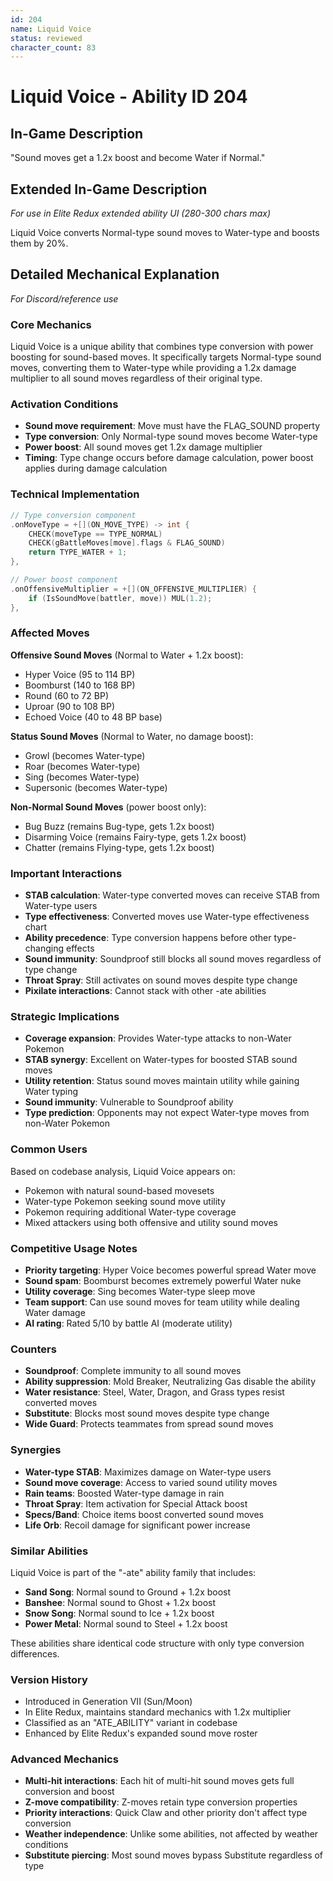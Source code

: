 ```yaml
---
id: 204
name: Liquid Voice
status: reviewed
character_count: 83
---
```


# Liquid Voice - Ability ID 204

## In-Game Description
"Sound moves get a 1.2x boost and become Water if Normal."

## Extended In-Game Description
*For use in Elite Redux extended ability UI (280-300 chars max)*

Liquid Voice converts Normal-type sound moves to Water-type and boosts them by 20%. 

## Detailed Mechanical Explanation
*For Discord/reference use*

### Core Mechanics
Liquid Voice is a unique ability that combines type conversion with power boosting for sound-based moves. It specifically targets Normal-type sound moves, converting them to Water-type while providing a 1.2x damage multiplier to all sound moves regardless of their original type.

### Activation Conditions
- **Sound move requirement**: Move must have the FLAG_SOUND property
- **Type conversion**: Only Normal-type sound moves become Water-type
- **Power boost**: All sound moves get 1.2x damage multiplier
- **Timing**: Type change occurs before damage calculation, power boost applies during damage calculation

### Technical Implementation
```c
// Type conversion component
.onMoveType = +[](ON_MOVE_TYPE) -> int {
    CHECK(moveType == TYPE_NORMAL)
    CHECK(gBattleMoves[move].flags & FLAG_SOUND)
    return TYPE_WATER + 1;
},

// Power boost component  
.onOffensiveMultiplier = +[](ON_OFFENSIVE_MULTIPLIER) {
    if (IsSoundMove(battler, move)) MUL(1.2);
},
```

### Affected Moves
**Offensive Sound Moves** (Normal to Water + 1.2x boost):
- Hyper Voice (95 to 114 BP)
- Boomburst (140 to 168 BP) 
- Round (60 to 72 BP)
- Uproar (90 to 108 BP)
- Echoed Voice (40 to 48 BP base)

**Status Sound Moves** (Normal to Water, no damage boost):
- Growl (becomes Water-type)
- Roar (becomes Water-type)
- Sing (becomes Water-type)
- Supersonic (becomes Water-type)

**Non-Normal Sound Moves** (power boost only):
- Bug Buzz (remains Bug-type, gets 1.2x boost)
- Disarming Voice (remains Fairy-type, gets 1.2x boost)
- Chatter (remains Flying-type, gets 1.2x boost)

### Important Interactions
- **STAB calculation**: Water-type converted moves can receive STAB from Water-type users
- **Type effectiveness**: Converted moves use Water-type effectiveness chart
- **Ability precedence**: Type conversion happens before other type-changing effects
- **Sound immunity**: Soundproof still blocks all sound moves regardless of type change
- **Throat Spray**: Still activates on sound moves despite type change
- **Pixilate interactions**: Cannot stack with other -ate abilities

### Strategic Implications
- **Coverage expansion**: Provides Water-type attacks to non-Water Pokemon
- **STAB synergy**: Excellent on Water-types for boosted STAB sound moves
- **Utility retention**: Status sound moves maintain utility while gaining Water typing
- **Sound immunity**: Vulnerable to Soundproof ability
- **Type prediction**: Opponents may not expect Water-type moves from non-Water Pokemon

### Common Users
Based on codebase analysis, Liquid Voice appears on:
- Pokemon with natural sound-based movesets
- Water-type Pokemon seeking sound move utility
- Pokemon requiring additional Water-type coverage
- Mixed attackers using both offensive and utility sound moves

### Competitive Usage Notes
- **Priority targeting**: Hyper Voice becomes powerful spread Water move
- **Sound spam**: Boomburst becomes extremely powerful Water nuke
- **Utility coverage**: Sing becomes Water-type sleep move
- **Team support**: Can use sound moves for team utility while dealing Water damage
- **AI rating**: Rated 5/10 by battle AI (moderate utility)

### Counters
- **Soundproof**: Complete immunity to all sound moves
- **Ability suppression**: Mold Breaker, Neutralizing Gas disable the ability
- **Water resistance**: Steel, Water, Dragon, and Grass types resist converted moves
- **Substitute**: Blocks most sound moves despite type change
- **Wide Guard**: Protects teammates from spread sound moves

### Synergies
- **Water-type STAB**: Maximizes damage on Water-type users
- **Sound move coverage**: Access to varied sound utility moves
- **Rain teams**: Boosted Water-type damage in rain
- **Throat Spray**: Item activation for Special Attack boost
- **Specs/Band**: Choice items boost converted sound moves
- **Life Orb**: Recoil damage for significant power increase

### Similar Abilities
Liquid Voice is part of the "-ate" ability family that includes:
- **Sand Song**: Normal sound to Ground + 1.2x boost
- **Banshee**: Normal sound to Ghost + 1.2x boost  
- **Snow Song**: Normal sound to Ice + 1.2x boost
- **Power Metal**: Normal sound to Steel + 1.2x boost

These abilities share identical code structure with only type conversion differences.

### Version History
- Introduced in Generation VII (Sun/Moon)
- In Elite Redux, maintains standard mechanics with 1.2x multiplier
- Classified as an "ATE_ABILITY" variant in codebase
- Enhanced by Elite Redux's expanded sound move roster

### Advanced Mechanics
- **Multi-hit interactions**: Each hit of multi-hit sound moves gets full conversion and boost
- **Z-move compatibility**: Z-moves retain type conversion properties
- **Priority interactions**: Quick Claw and other priority don't affect type conversion
- **Weather independence**: Unlike some abilities, not affected by weather conditions
- **Substitute piercing**: Most sound moves bypass Substitute regardless of type